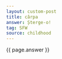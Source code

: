 ```yaml
---
layout: custom-post
title: cârpa
answer: Șterge-o!
tag: SFW
source: childhood
---
```


{{ page.answer }}
